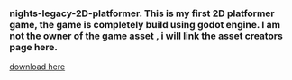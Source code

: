 ### nights-legacy-2D-platformer. This is my first 2D platformer game, the game is completely build using godot engine. I am not the owner of the game asset , i will link the asset creators page here.

[download here](https://aamatniekss.itch.io/fantasy-knight-free-pixelart-animated-character?download)
